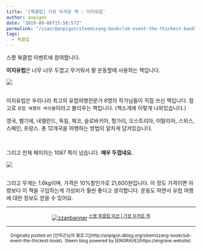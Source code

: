 ```yaml
---
title: '[북클럽] 가장 두꺼운 책 : 이지유럽'
author: anpigon
date: "2019-09-06T15:58:57Z"
permalink: "/zzan/@anpigon/steemzzang-bookclub-event-the-thickest-book"
tags:
  - 북클럽
---
```


스짱 북클럽 이벤트에 참여합니다. 

**이지유럽**은 너무 너무 두껍고 무거워서 팔 운동할때 사용하는 책입니다.

![](https://cdn.steemitimages.com/DQmbMYmCvwMvjGkN1XzHvMpZnpF4fNtf27nMDcAovrSjziU/20190907_003437.jpg)


<br>이지유럽은 우리나라 최고의 유럽여행전문가 6명의 작가님들이 직접 쓰신 책입니다. 참고로 `유럽 여행의 바이블`이라고 불리우는 책입니다. (책소개에 이렇게 나와있습니다.)

영국, 벨기에, 네델란드, 독일, 체코, 슬로바키아, 헝가리, 오스트리아, 이탈리아, 스위스, 스페인, 프랑스. 총 12개국을 여행하는 방법이 알차게 담겨있습니다.

<br>

그리고 전체 페이지는 1087 쪽이 넘습니다. **매우 두껍네요.**

![](https://cdn.steemitimages.com/DQmZCVspF5yhggu6Cr377riFo6XJMNo6EmFXRUviHsx5VVo/20190907_003613.jpg)

<br>그리고 무게는 1.6kg이며, 가격은 10%할인가로 21,600원입니다. 이 정도 가격이면 아령보다 이 책을 구입하는게 가성비가 훨씬 좋다고 생각합니다. 운동도 하면서 유럽 여행에 대한 정보도 얻을 수 있어요.


***

<center><a href="https://www.steemzzang.com"><img src="https://cdn.steemitimages.com/DQmNRsTCCtzVe8AiEsCEYm35cTAzqeMMLuPCBRuJTiRJqeo/zzanbanner.jpg" alt="zzanbanner" style="margin:0"/></a> 
<sup><a href="ttps://www.steemzzang.com/zzan/@book.club/7wkzm3-or">스짱 북클럽 미션 | 가장 두꺼운 책</a></sup></center>

***
<center><sup>Originally posted on [안피곤님의 블로그](http://anpigon.dblog.org/steemzzang-bookclub-event-the-thickest-book). Steem blog powered by [ENGRAVE](https://engrave.website).</sup></center>